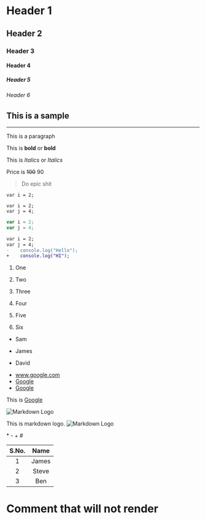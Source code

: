 <!-- Headers in Markdown -->

# Header 1

## Header 2

### Header 3

#### Header 4

##### Header 5

###### Header 6


<!-- Separator or Horizontal Line -->

## This is a sample
---
This is a paragraph

<!-- Text Formatting -->

<!-- Bold -->
This is **bold** or __bold__

<!-- Italics -->
This is *Italics* or _Italics_

<!-- Strike Through -->
Price is ~~100~~ 90

<!-- Blockquote -->
> Do epic shit


<!-- Code -->

<!-- Inline Code -->

`var i = 2;`

<!-- Code Block -->
```
var i = 2;
var j = 4;
```

<!-- Syntax Highlighting -->
```javascript
var i = 2;
var j = 4;
```

```diff
var i = 2;
var j = 4;
-    console.log("Hello");
+    console.log("HI");
```

<!-- Lists -->

<!-- Ordered Lists -->
1. One
2) Two
3. Three

1. Four
1. Five
1. Six

<!-- Unordered Lists -->
* Sam
- James
+ David


<!-- Links -->

* www.google.com
* [Google](www.google.com)
* [Google](www.google.com "Hi google")

This is [Google](www.google.com)

<!-- Images -->

![Markdown Logo](https://www.iconbolt.com/preview/facebook/remix-icon-fill/markdown.svg "This is markdown logo")

This is markdown logo. ![Markdown Logo](https://grafxflow.co.uk/storage/app/uploads/public/5ad/e5b/d9b/thumb_891_266_0_0_0_auto.png "This is markdown logo")



<!-- Backslash (\) -->
\*
\-
\+
\#


<!-- Tables -->

<!-- Center Align -->

| S.No. | Name |
| :-: | :-: | 
| 1 | James |
| 2 | Steve |
| 3 | Ben |


<!-- Comment that will not render -->

# Comment that will not render 
[This is a comment.]: #